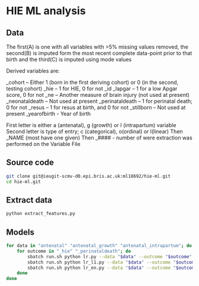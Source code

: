 # HIE ML analysis

## Data

The first(A) is one with all variables with >5% missing values removed, the second(B) is imputed form the most recent complete data-point prior to that birth and the third(C) is imputed using mode values

Derived variables are:

_cohort – Either 1 (born in the first deriving cohort) or 0 (in the second, testing cohort)
_hie – 1 for HIE, 0 for not
_id
_lapgar – 1 for a low Apgar score, 0 for not
_ne – Another measure of brain injury (not used at present)
_neonataldeath – Not used at present
_perinataldeath – 1 for perinatal death; 0 for not
_resus – 1 for resus at birth, and 0 for not
_stillborn – Not used at present
_yearofbirth -  Year of birth

First letter is either a (antenatal), g (growth) or I (intrapartum) variable
Second letter is type of entry; c (categorical), o(ordinal) or l(linear)
Then _NAME (most have one given)
Then _#### - number of were extraction was performed on the Variable File

## Source code

```sh
git clone git@ieugit-scmv-d0.epi.bris.ac.uk:ml18692/hie-ml.git
cd hie-ml.git
```

## Extract data

```sh
python extract_features.py
```

## Models

```sh
for data in "antenatal" "antenatal_growth" "antenatal_intrapartum"; do
    for outcome in "_hie" "_perinataldeath"; do
        sbatch run.sh python lr.py --data "$data" --outcome "$outcome"
        sbatch run.sh python lr_l1.py --data "$data" --outcome "$outcome"
        sbatch run.sh python lr_en.py --data "$data" --outcome "$outcome" --alpha 0.5
    done
done
```